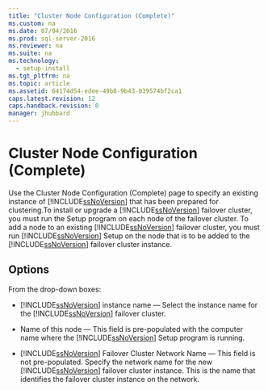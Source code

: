 ```yaml
---
title: "Cluster Node Configuration (Complete)"
ms.custom: na
ms.date: 07/04/2016
ms.prod: sql-server-2016
ms.reviewer: na
ms.suite: na
ms.technology: 
  - setup-install
ms.tgt_pltfrm: na
ms.topic: article
ms.assetid: 64174d54-edee-49b8-9b43-039574bf2ca1
caps.latest.revision: 12
caps.handback.revision: 0
manager: jhubbard
---
```

# Cluster Node Configuration (Complete)
Use the Cluster Node Configuration (Complete) page to specify an existing instance of [!INCLUDE[ssNoVersion](../../Topics/TopicNameContainA/tokens/ssNoVersion_md.md)] that has been prepared for clustering.To install or upgrade a [!INCLUDE[ssNoVersion](../../Topics/TopicNameContainA/tokens/ssNoVersion_md.md)] failover cluster, you must run the Setup program on each node of the failover cluster. To add a node to an existing [!INCLUDE[ssNoVersion](../../Topics/TopicNameContainA/tokens/ssNoVersion_md.md)] failover cluster, you must run [!INCLUDE[ssNoVersion](../../Topics/TopicNameContainA/tokens/ssNoVersion_md.md)] Setup on the node that is to be added to the [!INCLUDE[ssNoVersion](../../Topics/TopicNameContainA/tokens/ssNoVersion_md.md)] failover cluster instance.  
  
## Options  
 From the drop-down boxes:  
  
-   [!INCLUDE[ssNoVersion](../../Topics/TopicNameContainA/tokens/ssNoVersion_md.md)] instance name — Select the instance name for the [!INCLUDE[ssNoVersion](../../Topics/TopicNameContainA/tokens/ssNoVersion_md.md)] failover cluster.  
  
-   Name of this node — This field is pre-populated with the computer name where the [!INCLUDE[ssNoVersion](../../Topics/TopicNameContainA/tokens/ssNoVersion_md.md)] Setup program is running.  
  
-   [!INCLUDE[ssNoVersion](../../Topics/TopicNameContainA/tokens/ssNoVersion_md.md)] Failover Cluster Network Name — This field is not pre-populated. Specify the network name for the new [!INCLUDE[ssNoVersion](../../Topics/TopicNameContainA/tokens/ssNoVersion_md.md)] failover cluster instance. This is the name that identifies the failover cluster instance on the network.